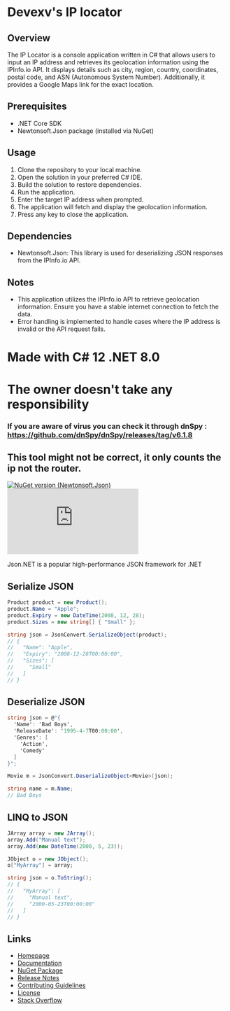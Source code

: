 # Devexv's IP locator

## Overview
The IP Locator is a console application written in C# that allows users to input an IP address and retrieves its geolocation information using the IPInfo.io API. It displays details such as city, region, country, coordinates, postal code, and ASN (Autonomous System Number). Additionally, it provides a Google Maps link for the exact location.

## Prerequisites
- .NET Core SDK
- Newtonsoft.Json package (installed via NuGet)

## Usage
1. Clone the repository to your local machine.
2. Open the solution in your preferred C# IDE.
3. Build the solution to restore dependencies.
4. Run the application.
5. Enter the target IP address when prompted.
6. The application will fetch and display the geolocation information.
7. Press any key to close the application.

## Dependencies
- Newtonsoft.Json: This library is used for deserializing JSON responses from the IPInfo.io API.

## Notes
- This application utilizes the IPInfo.io API to retrieve geolocation information. Ensure you have a stable internet connection to fetch the data.
- Error handling is implemented to handle cases where the IP address is invalid or the API request fails.

# Made with C# 12 .NET 8.0

# The owner doesn't take any responsibility

### If you are aware of virus you can check it through dnSpy : https://github.com/dnSpy/dnSpy/releases/tag/v6.1.8

## This tool might not be correct, it only counts the ip not the router.

[![NuGet version (Newtonsoft.Json)](https://img.shields.io/nuget/v/Newtonsoft.Json.svg?style=flat-square)](https://www.nuget.org/packages/Newtonsoft.Json/)
[![Build status](https://dev.azure.com/jamesnk/Public/_apis/build/status/JamesNK.Newtonsoft.Json?branchName=master)](https://dev.azure.com/jamesnk/Public/_build/latest?definitionId=8)

Json.NET is a popular high-performance JSON framework for .NET

## Serialize JSON

```csharp
Product product = new Product();
product.Name = "Apple";
product.Expiry = new DateTime(2008, 12, 28);
product.Sizes = new string[] { "Small" };

string json = JsonConvert.SerializeObject(product);
// {
//   "Name": "Apple",
//   "Expiry": "2008-12-28T00:00:00",
//   "Sizes": [
//     "Small"
//   ]
// }
```

## Deserialize JSON

```csharp
string json = @"{
  'Name': 'Bad Boys',
  'ReleaseDate': '1995-4-7T00:00:00',
  'Genres': [
    'Action',
    'Comedy'
  ]
}";

Movie m = JsonConvert.DeserializeObject<Movie>(json);

string name = m.Name;
// Bad Boys
```

## LINQ to JSON

```csharp
JArray array = new JArray();
array.Add("Manual text");
array.Add(new DateTime(2000, 5, 23));

JObject o = new JObject();
o["MyArray"] = array;

string json = o.ToString();
// {
//   "MyArray": [
//     "Manual text",
//     "2000-05-23T00:00:00"
//   ]
// }
```

## Links

- [Homepage](https://www.newtonsoft.com/json)
- [Documentation](https://www.newtonsoft.com/json/help)
- [NuGet Package](https://www.nuget.org/packages/Newtonsoft.Json)
- [Release Notes](https://github.com/JamesNK/Newtonsoft.Json/releases)
- [Contributing Guidelines](https://github.com/JamesNK/Newtonsoft.Json/blob/master/CONTRIBUTING.md)
- [License](https://github.com/JamesNK/Newtonsoft.Json/blob/master/LICENSE.md)
- [Stack Overflow](https://stackoverflow.com/questions/tagged/json.net)

